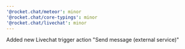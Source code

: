 ```yaml
---
'@rocket.chat/meteor': minor
'@rocket.chat/core-typings': minor
'@rocket.chat/livechat': minor
---
```


Added new Livechat trigger action "Send message (external service)"
